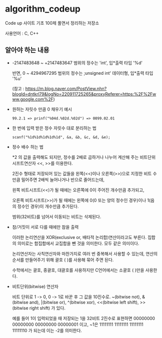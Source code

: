 # algorithm_codeup
Code up 사이트 기초 100제 풀면서 정리하는 저장소

사용언어 : C, C++

## 알아야 하는 내용

- -2147483648 ~ +2147483647 범위의 정수는 'int', 입*출력 타입 '%d'
  
  반면, 0 ~ 4294967295 범위의 정수는 ;unsigned int' 데이터형, 입*출력 타입 '%u'

  (참고 : https://m.blog.naver.com/PostView.nhn?blogId=dntkrl79&logNo=220911725265&proxyReferer=https:%2F%2Fwww.google.com%2F)

- 원하는 자릿수 만큼 0 채우기 예시
  
  ```  
  99.2.1 => prinf("%04d.%02d.%02d") => 0099.02.01 
  ```

- 한 번에 입력 받은 정수 자릿수 대로 분리하는 법

  ```
  scanf("%1d%1d%1d%1d%1d", &a, &b, &c, &d, &e);
  ```

- 정수 배수 하는 법

  *2 의 값을 출력해도 되지만,
  정수를 2배로 곱하거나 나누어 계산해 주는 비트단위시프트연산자 <<, >>를 이용한다.

  2진수 형태로 저장되어 있는 값들을 왼쪽(<<)이나 오른쪽(>>)으로
  지정한 비트 수만큼 밀어주면 2배씩 늘어나거나 반으로 줄어드는데,

  왼쪽 비트시프트(<<)가 될 때에는 오른쪽에 0이 주어진 개수만큼 추가되고,

  오른쪽 비트시프트(>>)가 될 때에는
  왼쪽에 0(0 또는 양의 정수인 경우)이나 1(음의 정수인 경우)이 개수만큼 추가된다.

  범위(32비트)를 넘어서 이동되는 비트는 삭제된다.

- 참/거짓이 서로 다를 때에만 참을 출력

  이러한 논리연산을 XOR(exclusive or, 배타적 논리합)연산이라고도 부른다.
  집합의 의미로는 합집합에서 교집합을 뺀 것을 의미한다. 모두 같은 의미이다.

  논리연산자는 사칙연산자와 마찬가지로 여러 번 중복해서 사용할 수 있는데,
  연산의 순서를 만들어주기 위해 괄호 ( )를 사용해 묶어 주면 된다.

  수학에서는 괄호, 중괄호, 대괄호를 사용하지만 C언어에서는 소괄호 ( )만을 사용한다.

- 비트단위(bitwise) 연산자

  비트 단위로 1 -> 0, 0 -> 1로 바꾼 후 그 값을 10진수로.
  ~(bitwise not), &(bitwise and), |(bitwise or), ^(bitwise xor),
  <<(bitwise left shift), >>(bitwise right shift)
  가 있다.

  예를 들어 1이 입력되었을 때 저장되는 1을 32비트 2진수로 표현하면
          00000000 00000000 00000000 00000001 이고,
  ~1은 11111111 11111111 11111111 11111110 가 되는데 이는 -2를 의미한다.
